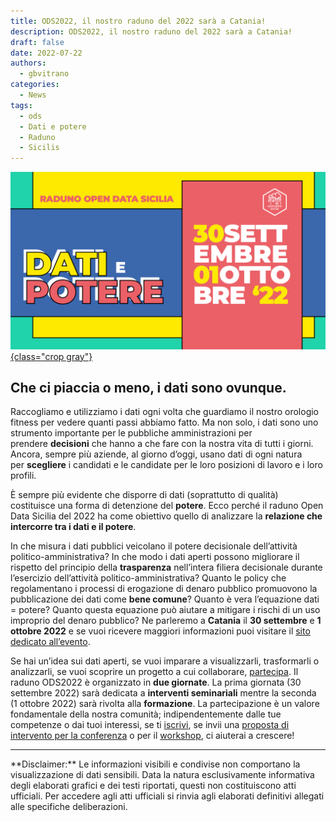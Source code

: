 ```yaml
---
title: ODS2022, il nostro raduno del 2022 sarà a Catania!
description: ODS2022, il nostro raduno del 2022 sarà a Catania!
draft: false
date: 2022-07-22
authors:
  - gbvitrano
categories:
  - News
tags:
  - ods
  - Dati e potere
  - Raduno
  - Sicilis
--- 
```

<style>
.md-typeset code { background-color: #fff0;}  
.md-typeset pre>code { background-color: #fff0;}  
</style>
[![Bandiere Blu 2023 Spiagge e Approdi](ods2022.webp "ODS2022, il nostro raduno del 2022 sarà a Catania!" ){class="crop gray"}](index.md) 

## Che ci piaccia o meno, i dati sono ovunque.
Raccogliamo e utilizziamo i dati ogni volta che guardiamo il nostro orologio fitness per vedere quanti passi abbiamo fatto. Ma non solo, i dati sono uno strumento importante per le pubbliche amministrazioni per prendere **decisioni** che hanno a che fare con la nostra vita di tutti i giorni. Ancora, sempre più aziende, al giorno d’oggi, usano dati di ogni natura per **scegliere** i candidati e le candidate per le loro posizioni di lavoro e i loro profili.<!-- more --> 

È sempre più evidente che disporre di dati (soprattutto di qualità) costituisce una forma di detenzione del **potere**. Ecco perché il raduno Open Data Sicilia del 2022 ha come obiettivo quello di analizzare la **relazione che intercorre tra i dati e il potere**.

In che misura i dati pubblici veicolano il potere decisionale dell’attività politico-amministrativa? In che modo i dati aperti possono migliorare il rispetto del principio della **trasparenza** nell’intera filiera decisionale durante l’esercizio dell’attività politico-amministrativa? Quanto le policy che regolamentano i processi di erogazione di denaro pubblico promuovono la pubblicazione dei dati come **bene comune**? Quanto è vera l’equazione dati = potere? Quanto questa equazione può aiutare a mitigare i rischi di un uso improprio del denaro pubblico?
Ne parleremo a **Catania** il **30 settembre** e **1 ottobre 2022** e se vuoi ricevere maggiori informazioni puoi visitare il [sito dedicato all’evento](https://ods2022.opendatasicilia.it/).

Se hai un’idea sui dati aperti, se vuoi imparare a visualizzarli, trasformarli o analizzarli, se vuoi scoprire un progetto a cui collaborare, [partecipa](https://ods2022.opendatasicilia.it/#partecipa). Il raduno ODS2022 è organizzato in **due giornate**. La prima giornata (30 settembre 2022) sarà dedicata a **interventi seminariali** mentre la seconda (1 ottobre 2022) sarà rivolta alla **formazione**. La partecipazione è un valore fondamentale della nostra comunità; indipendentemente dalle tue competenze o dai tuoi interessi, se ti [iscrivi](https://www.eventbrite.com/e/biglietti-ods2022-dati-e-potere-il-raduno-2022-di-open-data-sicilia-385755183137), se invii una [proposta di intervento per la conferenza](https://forms.gle/ERpNoxZa7VCPhVMh8) o per il [workshop](https://forms.gle/WbgfChrjrMHLYXzQ9), ci aiuterai a crescere!

<hr>
**Disclaimer:** Le informazioni visibili e condivise non comportano la visualizzazione di dati sensibili. Data la natura esclusivamente informativa degli elaborati grafici e dei testi riportati, questi non costituiscono atti ufficiali. Per accedere agli atti ufficiali si rinvia agli elaborati definitivi allegati alle specifiche deliberazioni.
